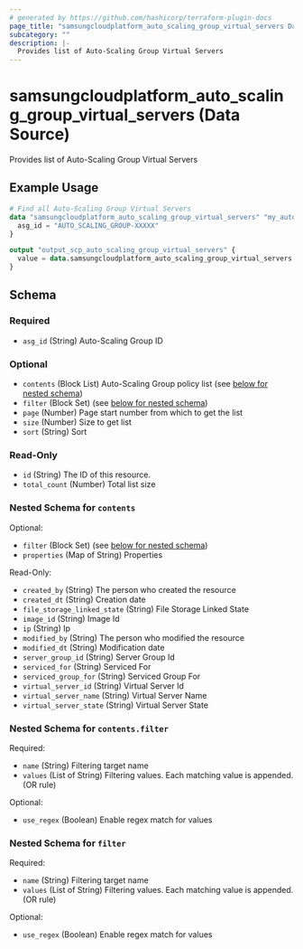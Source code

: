 ```yaml
---
# generated by https://github.com/hashicorp/terraform-plugin-docs
page_title: "samsungcloudplatform_auto_scaling_group_virtual_servers Data Source - samsungcloudplatform"
subcategory: ""
description: |-
  Provides list of Auto-Scaling Group Virtual Servers
---
```


# samsungcloudplatform_auto_scaling_group_virtual_servers (Data Source)

Provides list of Auto-Scaling Group Virtual Servers

## Example Usage

```terraform
# Find all Auto-Scaling Group Virtual Servers
data "samsungcloudplatform_auto_scaling_group_virtual_servers" "my_auto_scaling_group_virtual_servers" {
  asg_id = "AUTO_SCALING_GROUP-XXXXX"
}

output "output_scp_auto_scaling_group_virtual_servers" {
  value = data.samsungcloudplatform_auto_scaling_group_virtual_servers.my_auto_scaling_group_virtual_servers
}
```

<!-- schema generated by tfplugindocs -->
## Schema

### Required

- `asg_id` (String) Auto-Scaling Group ID

### Optional

- `contents` (Block List) Auto-Scaling Group policy list (see [below for nested schema](#nestedblock--contents))
- `filter` (Block Set) (see [below for nested schema](#nestedblock--filter))
- `page` (Number) Page start number from which to get the list
- `size` (Number) Size to get list
- `sort` (String) Sort

### Read-Only

- `id` (String) The ID of this resource.
- `total_count` (Number) Total list size

<a id="nestedblock--contents"></a>
### Nested Schema for `contents`

Optional:

- `filter` (Block Set) (see [below for nested schema](#nestedblock--contents--filter))
- `properties` (Map of String) Properties

Read-Only:

- `created_by` (String) The person who created the resource
- `created_dt` (String) Creation date
- `file_storage_linked_state` (String) File Storage Linked State
- `image_id` (String) Image Id
- `ip` (String) Ip
- `modified_by` (String) The person who modified the resource
- `modified_dt` (String) Modification date
- `server_group_id` (String) Server Group Id
- `serviced_for` (String) Serviced For
- `serviced_group_for` (String) Serviced Group For
- `virtual_server_id` (String) Virtual Server Id
- `virtual_server_name` (String) Virtual Server Name
- `virtual_server_state` (String) Virtual Server State

<a id="nestedblock--contents--filter"></a>
### Nested Schema for `contents.filter`

Required:

- `name` (String) Filtering target name
- `values` (List of String) Filtering values. Each matching value is appended. (OR rule)

Optional:

- `use_regex` (Boolean) Enable regex match for values



<a id="nestedblock--filter"></a>
### Nested Schema for `filter`

Required:

- `name` (String) Filtering target name
- `values` (List of String) Filtering values. Each matching value is appended. (OR rule)

Optional:

- `use_regex` (Boolean) Enable regex match for values


